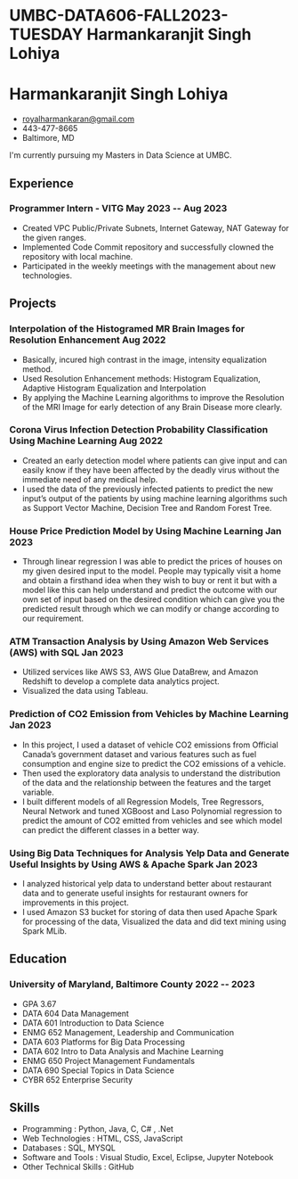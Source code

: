 # UMBC-DATA606-FALL2023-TUESDAY Harmankaranjit Singh Lohiya 

<!-- The (first) h1 will be used as the <title> of the HTML page -->
# Harmankaranjit Singh Lohiya 

<!-- The unordered list immediately after the h1 will be formatted on a single
line. It is intended to be used for contact details -->
- <royalharmankaran@gmail.com>
- 443-477-8665
- Baltimore, MD

<!-- The paragraph after the h1 and ul and before the first h2 is optional. It
is intended to be used for a short summary. -->
I'm currently pursuing my Masters in Data Science at UMBC.

## Experience

<!-- You have to wrap the "left" and "right" half of these headings in spans by
hand -->
### <span>Programmer Intern - VITG</span> <span>May 2023 -- Aug 2023</span>

 - Created VPC Public/Private Subnets, Internet Gateway, NAT Gateway for the given ranges. 
 - Implemented Code Commit repository and successfully clowned the repository with local machine.
 - Participated in the weekly meetings with the management about new technologies. 



## Projects

### <span>Interpolation of the Histogramed MR Brain Images for Resolution Enhancement</span> <span>Aug 2022</span> 
  - Basically, incured high contrast in the image, intensity equalization method.
  -	Used Resolution Enhancement methods: Histogram Equalization, Adaptive Histogram Equalization and Interpolation 
  -	By applying the Machine Learning algorithms to improve the Resolution of the MRI Image for early detection of any Brain Disease more clearly.

 ### <span>Corona Virus Infection Detection Probability Classification Using Machine Learning </span> <span>Aug 2022</span> 
 
  -	Created an early detection model where patients can give input and can easily know if they have been affected by the deadly virus without the immediate need of any medical help.
  -	I used the data of the previously infected patients to predict the new input’s output of the patients by using machine learning algorithms such as Support Vector Machine, Decision Tree and Random Forest Tree. 

### <span> House Price Prediction Model by Using Machine Learning </span> <span>Jan 2023</span> 

  -	Through linear regression I was able to predict the prices of houses on my given desired input to the model. People may typically visit a home and obtain a firsthand idea when they wish to buy or rent it but with a model like this can help understand and predict the outcome with our own set of input based on the desired condition which can give you the predicted result through which we can modify or change according to our requirement.

 ### <span> ATM Transaction Analysis by Using Amazon Web Services (AWS) with SQL</span> <span>Jan 2023</span> 
 
  -	Utilized services like AWS S3, AWS Glue DataBrew, and Amazon Redshift to develop a complete data analytics project.
  -	Visualized the data using Tableau.

 ### <span>  Prediction of CO2 Emission from Vehicles by Machine Learning</span> <span>Jan 2023</span> 
   -	In this project, I used a dataset of vehicle CO2 emissions from Official Canada’s government dataset and various features such as fuel consumption and engine size to predict the CO2 emissions of a vehicle.
   -	Then used the exploratory data analysis to understand the distribution of the data and the relationship between the features and the target variable.
   -	I built different models of all Regression Models, Tree Regressors, Neural Network and tuned XGBoost and Laso Polynomial regression to predict the amount of CO2 emitted from vehicles and see which model can predict the different classes in a better way.

 ### <span>Using Big Data Techniques for Analysis Yelp Data and Generate Useful Insights by Using AWS & Apache Spark </span> <span>Jan 2023</span> 
 
  -	I analyzed historical yelp data to understand better about restaurant data and to generate useful insights for restaurant owners for improvements in this project.
  -	I used Amazon S3 bucket for storing of data then used Apache Spark for processing of the data, Visualized the data and did text mining using Spark MLib.


## Education

### <span>University of Maryland, Baltimore County</span> <span>2022 -- 2023</span>

  - GPA 3.67
  - DATA 604 Data Management
  - DATA 601 Introduction to Data Science
  - ENMG 652 Management, Leadership and Communication
  - DATA 603 Platforms for Big Data Processing
  - DATA 602 Intro to Data Analysis and Machine Learning
  - ENMG 650 Project Management Fundamentals
  - DATA 690 Special Topics in Data Science
  - CYBR 652 Enterprise Security

## Skills

- Programming :	Python, Java, C, C# , .Net
- Web Technologies :	HTML, CSS, JavaScript
- Databases :	SQL, MYSQL
- Software and Tools	: Visual Studio, Excel, Eclipse, Jupyter Notebook
- Other Technical Skills	: GitHub 




